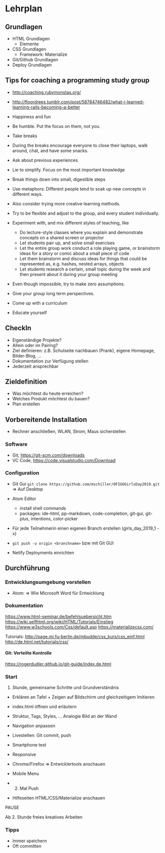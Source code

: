 # Lehrplan

## Grundlagen

- HTML Grundlagen
  - Elemente
- CSS Grundlagen
  - Framework: Materialize
- Git/Github Grundlagen
- Deploy Grundlagen

## Tips for coaching a programming study group

- http://coaching.rubymonstas.org/
- http://floordrees.tumblr.com/post/58784746482/what-i-learned-learning-rails-becoming-a-better

- Happiness and fun
- Be humble. Put the focus on them, not you.
- Take breaks
- During the breaks encourage everyone to close their laptops, walk around, chat, and have some snacks.
- Ask about previous experiences
- Lie to simplify. Focus on the most important knowledge
- Break things down into small, digestible steps
- Use metaphors: Different people tend to soak up new concepts in different ways.
- Also consider trying more creative learning methods.
- Try to be flexible and adjust to the group, and every student individually.
- Experiment with, and mix different styles of teaching, like
  - Do lecture-style classes where you explain and demonstrate concepts on a shared screen or projector
  - Let students pair up, and solve small exercises
  - Let the entire group work conduct a role playing game, or brainstorm ideas for a story or comic about a small piece of code
  - Let them brainstorm and discuss ideas for things that could be represented as, e.g. hashes, nested arrays, objects
  - Let students research a certain, small topic during the week and then present about it during your group meeting
- Even though impossible, try to make zero assumptions.
- Give your group long term perspectives.
- Come up with a curriculum
- Educate yourself

## CheckIn

- Eigenständige Projekte?
- Allein oder im Pairing?
- Ziel definieren: z.B. Schulseite nachbauen (Prank), eigene Homepage, Bilder-Blog, ...
- Dokumentation zur Verfügung stellen
- Jederzeit ansprechbar

## Zieldefinition

- Was möchtest du heute erreichen?
- Welches Produkt möchtest du bauen?
- Plan erstellen

## Vorbereitende Installation

- Rechner anschließen, WLAN, Strom, Maus sicherstellen

### Software

- Git, https://git-scm.com/downloads
- VC Code, https://code.visualstudio.com/Download

### Configuration

- Git Gui
`git clone https://github.com/mschiller/OFIGOGirlsDay2019.git` => Auf Desktop

- Atom Editor
  - install shell commands
  - packages: ide-html, pp-markdown, code-completion, git-gui, git-plus, intentions, color-picker

- Für jede Teilnehmerin einen eigenen Branch erstellen (girls_day_2019_1 - x)
- `git push -u origin <branchname>` bzw mit Git GUI
- Netify Deployments einrichten

## Durchführung

### Entwicklungsumgebung vorstellen

- Atom: => Wie Microsoft Word für Entwicklung

### Dokumentation

https://www.html-seminar.de/befehlsuebersicht.htm
https://wiki.selfhtml.org/wiki/HTML/Tutorials/Einstieg
https://www.w3schools.com/Css/default.asp
https://materializecss.com/

Tutorials:
http://page.mi.fu-berlin.de/mbudde/css_kurs/css_einf.html
http://de.html.net/tutorials/css/

#### Git: Verteilte Kontrolle

https://rogerdudler.github.io/git-guide/index.de.html

### Start

1. Stunde, gemeinsame Schritte und Grundverständnis

- Erklären an Tafel + Zeigen auf Bildschirm und gleichzeitigem Imitieren

- index.html öffnen und erläutern
- Struktur, Tags, Styles, ... Analogie Bild an der Wand
- Navigation anpassen
- Livestellen: Git commit, push
- Smartphone test
- Responsive
- Chrome/Firefox => Entwicklertools anschauen
- Mobile Menu
- 2. Mal Push

- Hilfeseiten HTML/CSS/Materialize anschauen

PAUSE

Ab 2. Stunde freies kreatives Arbeiten

### Tipps

- Immer speichern
- Oft committen
